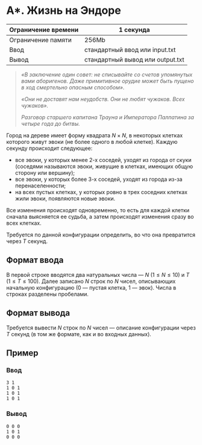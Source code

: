 # A\*. Жизнь на Эндоре

| Ограничение времени  | 1 секунда |
|----------------------|----------|
| Ограничение памяти  | 256Mb    |
| Ввод                | стандартный ввод или input.txt |
| Вывод               | стандартный вывод или output.txt |

> *«В заключение один совет: не списывайте со счетов упомянутых вами аборигенов. Даже примитивное орудие может быть пущено в ход смертельно опасным способом».*
> 
> *«Они не доставят нам неудобств. Они не любят чужаков. Всех чужаков».*
> 
> _Разговор старшего капитана Трауна и Императора Палпатина за четыре года до битвы._

Город на дереве имеет форму квадрата $N \times N$, в некоторых клетках которого живут эвоки (не более одного в любой клетке). Каждую секунду происходит следующее:

- все эвоки, у которых менее 2-х соседей, уходят из города от скуки (соседями называются эвоки, живущие в клетках, имеющих общую сторону или вершину);
- все эвоки, у которых более 3-х соседей, уходят из города из-за перенаселенности;
- на всех пустых клетках, у которых ровно в трех соседних клетках жили эвоки, появляются новые эвоки.

Все изменения происходят одновременно, то есть для каждой клетки сначала выясняется ее судьба, а затем происходят изменения сразу во всех клетках.

Требуется по данной конфигурации определить, во что она превратится через $T$ секунд.

## Формат ввода

В первой строке вводятся два натуральных числа — $N$ $(1 \leq N \leq 10)$ и $T$ $(1 \leq T \leq 100)$. Далее записано $N$ строк по $N$ чисел, описывающих начальную конфигурацию (0 — пустая клетка, 1 — эвок). Числа в строках разделены пробелами.

## Формат вывода

Требуется вывести $N$ строк по $N$ чисел — описание конфигурации через $T$ секунд (в том же формате, как и во входных данных).

## Пример

### Ввод
```
3 1
1 0 1
1 0 1
1 0 1
```

### Вывод
```
0 0 0
1 0 1
0 0 0
```
